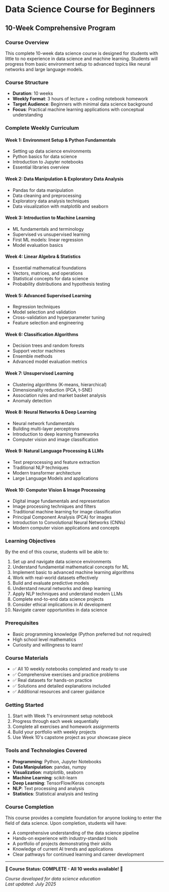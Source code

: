 # Data Science Course for Beginners
## 10-Week Comprehensive Program

### Course Overview
This complete 10-week data science course is designed for students with little to no experience in data science and machine learning. Students will progress from basic environment setup to advanced topics like neural networks and large language models.

### Course Structure
- **Duration**: 10 weeks
- **Weekly Format**: 3 hours of lecture + coding notebook homework
- **Target Audience**: Beginners with minimal data science background
- **Focus**: Practical machine learning applications with conceptual understanding

### Complete Weekly Curriculum

#### **Week 1: Environment Setup & Python Fundamentals**
- Setting up data science environments
- Python basics for data science
- Introduction to Jupyter notebooks
- Essential libraries overview

#### **Week 2: Data Manipulation & Exploratory Data Analysis**
- Pandas for data manipulation
- Data cleaning and preprocessing
- Exploratory data analysis techniques
- Data visualization with matplotlib and seaborn

#### **Week 3: Introduction to Machine Learning**
- ML fundamentals and terminology
- Supervised vs unsupervised learning
- First ML models: linear regression
- Model evaluation basics

#### **Week 4: Linear Algebra & Statistics**
- Essential mathematical foundations
- Vectors, matrices, and operations
- Statistical concepts for data science
- Probability distributions and hypothesis testing

#### **Week 5: Advanced Supervised Learning**
- Regression techniques
- Model selection and validation
- Cross-validation and hyperparameter tuning
- Feature selection and engineering

#### **Week 6: Classification Algorithms**
- Decision trees and random forests
- Support vector machines
- Ensemble methods
- Advanced model evaluation metrics

#### **Week 7: Unsupervised Learning**
- Clustering algorithms (K-means, hierarchical)
- Dimensionality reduction (PCA, t-SNE)
- Association rules and market basket analysis
- Anomaly detection

#### **Week 8: Neural Networks & Deep Learning**
- Neural network fundamentals
- Building multi-layer perceptrons
- Introduction to deep learning frameworks
- Computer vision and image classification

#### **Week 9: Natural Language Processing & LLMs**
- Text preprocessing and feature extraction
- Traditional NLP techniques
- Modern transformer architecture
- Large Language Models and applications

#### **Week 10: Computer Vision & Image Processing**
- Digital image fundamentals and representation
- Image processing techniques and filters
- Traditional machine learning for image classification
- Principal Component Analysis (PCA) for images
- Introduction to Convolutional Neural Networks (CNNs)
- Modern computer vision applications and concepts

### Learning Objectives
By the end of this course, students will be able to:
1. Set up and navigate data science environments
2. Understand fundamental mathematical concepts for ML
3. Implement basic to advanced machine learning algorithms
4. Work with real-world datasets effectively
5. Build and evaluate predictive models
6. Understand neural networks and deep learning
7. Apply NLP techniques and understand modern LLMs
8. Complete end-to-end data science projects
9. Consider ethical implications in AI development
10. Navigate career opportunities in data science

### Prerequisites
- Basic programming knowledge (Python preferred but not required)
- High school level mathematics
- Curiosity and willingness to learn!

### Course Materials
- ✅ All 10 weekly notebooks completed and ready to use
- ✅ Comprehensive exercises and practice problems
- ✅ Real datasets for hands-on practice
- ✅ Solutions and detailed explanations included
- ✅ Additional resources and career guidance

### Getting Started
1. Start with Week 1's environment setup notebook
2. Progress through each week sequentially
3. Complete all exercises and homework assignments
4. Build your portfolio with weekly projects
5. Use Week 10's capstone project as your showcase piece

### Tools and Technologies Covered
- **Programming**: Python, Jupyter Notebooks
- **Data Manipulation**: pandas, numpy
- **Visualization**: matplotlib, seaborn
- **Machine Learning**: scikit-learn
- **Deep Learning**: TensorFlow/Keras concepts
- **NLP**: Text processing and analysis
- **Statistics**: Statistical analysis and testing

### Course Completion
This course provides a complete foundation for anyone looking to enter the field of data science. Upon completion, students will have:
- A comprehensive understanding of the data science pipeline
- Hands-on experience with industry-standard tools
- A portfolio of projects demonstrating their skills
- Knowledge of current AI trends and applications
- Clear pathways for continued learning and career development

---

**🎉 Course Status: COMPLETE - All 10 weeks available! 🎉**

*Course developed for data science education*  
*Last updated: July 2025*
